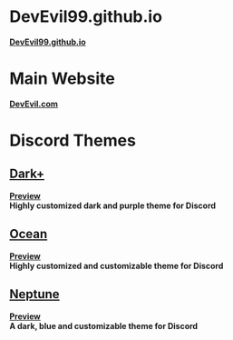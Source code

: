 # DevEvil99.github.io
**[DevEvil99.github.io](https://devevil99.github.io/devevil/)**
# Main Website
**[DevEvil.com](https://devevil.com)**
# Discord Themes
## **[Dark+](https://betterdiscord.app/theme/Dark%2B)** <br>
**[Preview](https://devevil.com/theme-preview/dark+)** <br>
**Highly customized dark and purple theme for Discord**
## **[Ocean](https://betterdiscord.app/theme?id=468)** <br>
**[Preview](https://devevil.com/theme-preview/ocean)** <br>
**Highly customized and customizable theme for Discord**
## **[Neptune](https://betterdiscord.app/theme/Neptune)** <br>
**[Preview](https://devevil.com/theme-preview/neptune)** <br>
**A dark, blue and customizable theme for Discord**
